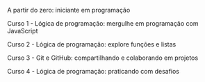 A partir do zero: iniciante em programação

Curso 1 - Lógica de programação: mergulhe em programação com JavaScript

Curso 2 - Lógica de programação: explore funções e listas

Curso 3 - Git e GitHub: compartilhando e colaborando em projetos

Curso 4 - Lógica de programação: praticando com desafios
